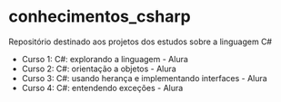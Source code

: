 # conhecimentos_csharp
Repositório destinado aos projetos dos estudos sobre a linguagem C#
  - Curso 1: C#: explorando a linguagem - Alura
  - Curso 2: C#: orientação a objetos - Alura
  - Curso 3: C#: usando herança e implementando interfaces - Alura
  - Curso 4: C#: entendendo exceções - Alura
